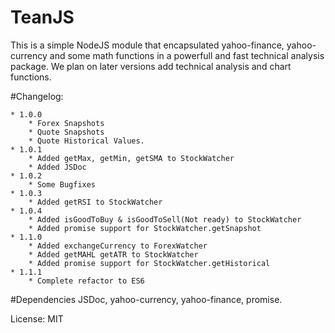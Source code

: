 ﻿# TeanJS

This is a simple NodeJS module that encapsulated yahoo-finance, yahoo-currency and some 
math functions in a powerfull and fast technical analysis package.
We plan on later versions add technical analysis and chart functions.

#Changelog:
```
* 1.0.0
	* Forex Snapshots
	* Quote Snapshots
	* Quote Historical Values.
* 1.0.1
	* Added getMax, getMin, getSMA to StockWatcher
	* Added JSDoc
* 1.0.2
	* Some Bugfixes
* 1.0.3
	* Added getRSI to StockWatcher
* 1.0.4
	* Added isGoodToBuy & isGoodToSell(Not ready) to StockWatcher
	* Added promise support for StockWatcher.getSnapshot
* 1.1.0
	* Added exchangeCurrency to ForexWatcher
	* Added getMAHL getATR to StockWatcher
	* Added promise support for StockWatcher.getHistorical
* 1.1.1
	* Complete refactor to ES6	
```	

#Dependencies
	JSDoc, yahoo-currency, yahoo-finance, promise.

License: MIT